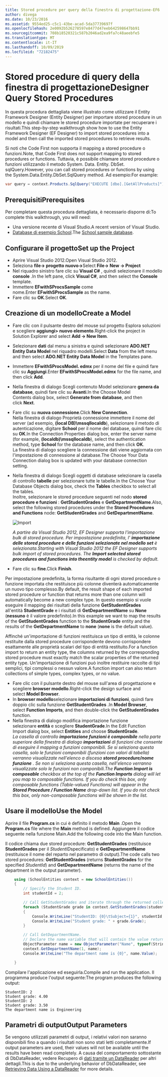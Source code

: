 ```yaml
---
title: Stored procedure per query della finestra di progettazione-EF6
author: divega
ms.date: 10/23/2016
ms.assetid: 9554ed25-c5c1-43be-acad-5da37739697f
ms.openlocfilehash: 2e0092b526278597e8477d47eeb642598647bb91
ms.sourcegitcommit: 708b18520321c587b2046ad2ea9fa7c48aeebfe5
ms.translationtype: MT
ms.contentlocale: it-IT
ms.lasthandoff: 10/09/2019
ms.locfileid: "72182475"
---
```

# <a name="designer-query-stored-procedures"></a><span data-ttu-id="ec027-102">Stored procedure di query della finestra di progettazione</span><span class="sxs-lookup"><span data-stu-id="ec027-102">Designer Query Stored Procedures</span></span>
<span data-ttu-id="ec027-103">In questa procedura dettagliata viene illustrato come utilizzare il Entity Framework Designer (Entity Designer) per importare stored procedure in un modello e quindi chiamare le stored procedure importate per recuperare i risultati.</span><span class="sxs-lookup"><span data-stu-id="ec027-103">This step-by-step walkthrough show how to use the Entity Framework Designer (EF Designer) to import stored procedures into a model and then call the imported stored procedures to retrieve results.</span></span> 

<span data-ttu-id="ec027-104">Si noti che Code First non supporta il mapping a stored procedure o funzioni.</span><span class="sxs-lookup"><span data-stu-id="ec027-104">Note, that Code First does not support mapping to stored procedures or functions.</span></span> <span data-ttu-id="ec027-105">Tuttavia, è possibile chiamare stored procedure o funzioni utilizzando il metodo System. Data. Entity. DbSet. sqlQuery.</span><span class="sxs-lookup"><span data-stu-id="ec027-105">However, you can call stored procedures or functions by using the System.Data.Entity.DbSet.SqlQuery method.</span></span> <span data-ttu-id="ec027-106">Ad esempio:</span><span class="sxs-lookup"><span data-stu-id="ec027-106">For example:</span></span>
``` csharp
var query = context.Products.SqlQuery("EXECUTE [dbo].[GetAllProducts]")`;
```

## <a name="prerequisites"></a><span data-ttu-id="ec027-107">Prerequisiti</span><span class="sxs-lookup"><span data-stu-id="ec027-107">Prerequisites</span></span>

<span data-ttu-id="ec027-108">Per completare questa procedura dettagliata, è necessario disporre di:</span><span class="sxs-lookup"><span data-stu-id="ec027-108">To complete this walkthrough, you will need:</span></span>

- <span data-ttu-id="ec027-109">Una versione recente di Visual Studio.</span><span class="sxs-lookup"><span data-stu-id="ec027-109">A recent version of Visual Studio.</span></span>
- <span data-ttu-id="ec027-110">[Database di esempio School](~/ef6/resources/school-database.md).</span><span class="sxs-lookup"><span data-stu-id="ec027-110">The [School sample database](~/ef6/resources/school-database.md).</span></span>

## <a name="set-up-the-project"></a><span data-ttu-id="ec027-111">Configurare il progetto</span><span class="sxs-lookup"><span data-stu-id="ec027-111">Set up the Project</span></span>

-   <span data-ttu-id="ec027-112">Aprire Visual Studio 2012.</span><span class="sxs-lookup"><span data-stu-id="ec027-112">Open Visual Studio 2012.</span></span>
-   <span data-ttu-id="ec027-113">Seleziona **file-&gt; progetto nuovo-&gt;**</span><span class="sxs-lookup"><span data-stu-id="ec027-113">Select **File-&gt; New -&gt; Project**</span></span>
-   <span data-ttu-id="ec027-114">Nel riquadro sinistro fare clic su **Visual C\#** , quindi selezionare il modello **console** .</span><span class="sxs-lookup"><span data-stu-id="ec027-114">In the left pane, click **Visual C\#**, and then select the **Console** template.</span></span>
-   <span data-ttu-id="ec027-115">Immettere **EFwithSProcsSample** come nome.</span><span class="sxs-lookup"><span data-stu-id="ec027-115">Enter **EFwithSProcsSample** as the name.</span></span>
-   <span data-ttu-id="ec027-116">Fare clic su **OK**.</span><span class="sxs-lookup"><span data-stu-id="ec027-116">Select **OK**.</span></span>

## <a name="create-a-model"></a><span data-ttu-id="ec027-117">Creazione di un modello</span><span class="sxs-lookup"><span data-stu-id="ec027-117">Create a Model</span></span>

-   <span data-ttu-id="ec027-118">Fare clic con il pulsante destro del mouse sul progetto Esplora soluzioni e scegliere **aggiungi&gt; nuovo elemento**.</span><span class="sxs-lookup"><span data-stu-id="ec027-118">Right-click the project in Solution Explorer and select **Add -&gt; New Item**.</span></span>
-   <span data-ttu-id="ec027-119">Selezionare **dati** dal menu a sinistra e quindi selezionare **ADO.NET Entity Data Model** nel riquadro modelli.</span><span class="sxs-lookup"><span data-stu-id="ec027-119">Select **Data** from the left menu and then select **ADO.NET Entity Data Model** in the Templates pane.</span></span>
-   <span data-ttu-id="ec027-120">Immettere **EFwithSProcsModel. edmx** per il nome del file e quindi fare clic su **Aggiungi**.</span><span class="sxs-lookup"><span data-stu-id="ec027-120">Enter **EFwithSProcsModel.edmx** for the file name, and then click **Add**.</span></span>
-   <span data-ttu-id="ec027-121">Nella finestra di dialogo Scegli contenuto Model selezionare **genera da database**, quindi fare clic su **Avanti**.</span><span class="sxs-lookup"><span data-stu-id="ec027-121">In the Choose Model Contents dialog box, select **Generate from database**, and then click **Next**.</span></span>
-   <span data-ttu-id="ec027-122">Fare clic su **nuova connessione**.</span><span class="sxs-lookup"><span data-stu-id="ec027-122">Click **New Connection**.</span></span>  
    <span data-ttu-id="ec027-123">Nella finestra di dialogo Proprietà connessione immettere il nome del server (ad esempio, **(local DB)\\mssqllocaldb**), selezionare il metodo di autenticazione, digitare **School** per il nome del database, quindi fare clic su **OK**.</span><span class="sxs-lookup"><span data-stu-id="ec027-123">In the Connection Properties dialog box, enter the server name (for example, **(localdb)\\mssqllocaldb**), select the authentication method, type **School** for the database name, and then click **OK**.</span></span>  
    <span data-ttu-id="ec027-124">La finestra di dialogo scegliere la connessione dati viene aggiornata con l'impostazione di connessione al database.</span><span class="sxs-lookup"><span data-stu-id="ec027-124">The Choose Your Data Connection dialog box is updated with your database connection setting.</span></span>
-   <span data-ttu-id="ec027-125">Nella finestra di dialogo Scegli oggetti di database selezionare la casella di controllo **tabelle** per selezionare tutte le tabelle.</span><span class="sxs-lookup"><span data-stu-id="ec027-125">In the Choose Your Database Objects dialog box, check the **Tables** checkbox to select all the tables.</span></span>  
    <span data-ttu-id="ec027-126">Inoltre, selezionare le stored procedure seguenti nel nodo **stored procedure e funzioni** : **GetStudentGrades** e **GetDepartmentName**.</span><span class="sxs-lookup"><span data-stu-id="ec027-126">Also, select the following stored procedures under the **Stored Procedures and Functions** node: **GetStudentGrades** and **GetDepartmentName**.</span></span> 

    ![Import](~/ef6/media/import.jpg)

    <span data-ttu-id="ec027-128">*A partire da Visual Studio 2012, EF Designer supporta l'importazione bulk di stored procedure. Per impostazione predefinita, l' **importazione delle stored procedure e delle funzioni selezionate nel modello set** è selezionata.*</span><span class="sxs-lookup"><span data-stu-id="ec027-128">*Starting with Visual Studio 2012 the EF Designer supports bulk import of stored procedures. The **Import selected stored procedures and functions into theentity model** is checked by default.*</span></span>
-   <span data-ttu-id="ec027-129">Fare clic su **fine**.</span><span class="sxs-lookup"><span data-stu-id="ec027-129">Click **Finish**.</span></span>

<span data-ttu-id="ec027-130">Per impostazione predefinita, la forma risultante di ogni stored procedure o funzione importata che restituisce più colonne diventerà automaticamente un nuovo tipo complesso.</span><span class="sxs-lookup"><span data-stu-id="ec027-130">By default, the result shape of each imported stored procedure or function that returns more than one column will automatically become a new complex type.</span></span> <span data-ttu-id="ec027-131">In questo esempio si vuole eseguire il mapping dei risultati della funzione **GetStudentGrades** all'entità **StudentGrade** e i risultati di **GetDepartmentName** su **None** (**nessuno** è il valore predefinito).</span><span class="sxs-lookup"><span data-stu-id="ec027-131">In this example we want to map the results of the **GetStudentGrades** function to the **StudentGrade** entity and the results of the **GetDepartmentName** to **none** (**none** is the default value).</span></span>

<span data-ttu-id="ec027-132">Affinché un'importazione di funzioni restituisca un tipo di entità, le colonne restituite dalla stored procedure corrispondente devono corrispondere esattamente alle proprietà scalari del tipo di entità restituito.</span><span class="sxs-lookup"><span data-stu-id="ec027-132">For a function import to return an entity type, the columns returned by the corresponding stored procedure must exactly match the scalar properties of the returned entity type.</span></span> <span data-ttu-id="ec027-133">Un'importazione di funzioni può inoltre restituire raccolte di tipi semplici, tipi complessi o nessun valore.</span><span class="sxs-lookup"><span data-stu-id="ec027-133">A function import can also return collections of simple types, complex types, or no value.</span></span>

-   <span data-ttu-id="ec027-134">Fare clic con il pulsante destro del mouse sull'area di progettazione e scegliere **browser modello**.</span><span class="sxs-lookup"><span data-stu-id="ec027-134">Right-click the design surface and select **Model Browser**.</span></span>
-   <span data-ttu-id="ec027-135">In **browser modello**selezionare **importazioni di funzioni**, quindi fare doppio clic sulla funzione **GetStudentGrades** .</span><span class="sxs-lookup"><span data-stu-id="ec027-135">In **Model Browser**, select **Function Imports**, and then double-click the **GetStudentGrades** function.</span></span>
-   <span data-ttu-id="ec027-136">Nella finestra di dialogo modifica importazione funzione selezionare **entità** e scegliere **StudentGrade**.</span><span class="sxs-lookup"><span data-stu-id="ec027-136">In the Edit Function Import dialog box, select **Entities** and choose **StudentGrade**.</span></span>  
    <span data-ttu-id="ec027-137">*La casella di controllo **importazione funzioni è componibile** nella parte superiore della finestra di dialogo **importazioni** di funzioni che consente di eseguire il mapping a funzioni componibili. Se si seleziona questa casella, solo le funzioni componibili (funzioni con valori di tabella) verranno visualizzate nell'elenco a discesa **stored procedure/nome funzione** . Se non si seleziona questa casella, nell'elenco verranno visualizzate solo le funzioni non componibili.*</span><span class="sxs-lookup"><span data-stu-id="ec027-137">*The **Function Import is composable** checkbox at the top of the **Function Imports** dialog will let you map to composable functions. If you do check this box, only composable functions (Table-valued Functions) will appear in the **Stored Procedure / Function Name** drop-down list. If you do not check this box, only non-composable functions will be shown in the list.*</span></span>

## <a name="use-the-model"></a><span data-ttu-id="ec027-138">Usare il modello</span><span class="sxs-lookup"><span data-stu-id="ec027-138">Use the Model</span></span>

<span data-ttu-id="ec027-139">Aprire il file **Program.cs** in cui è definito il metodo **Main** .</span><span class="sxs-lookup"><span data-stu-id="ec027-139">Open the **Program.cs** file where the **Main** method is defined.</span></span> <span data-ttu-id="ec027-140">Aggiungere il codice seguente nella funzione Main.</span><span class="sxs-lookup"><span data-stu-id="ec027-140">Add the following code into the Main function.</span></span>

<span data-ttu-id="ec027-141">Il codice chiama due stored procedure: **GetStudentGrades** (restituisce **StudentGrades** per il *StudentID*specificato) e **GetDepartmentName** (restituisce il nome del reparto nel parametro di output).</span><span class="sxs-lookup"><span data-stu-id="ec027-141">The code calls two stored procedures: **GetStudentGrades** (returns **StudentGrades** for the specified *StudentId*) and **GetDepartmentName** (returns the name of the department in the output parameter).</span></span>  

``` csharp
    using (SchoolEntities context = new SchoolEntities())
    {
        // Specify the Student ID.
        int studentId = 2;

        // Call GetStudentGrades and iterate through the returned collection.
        foreach (StudentGrade grade in context.GetStudentGrades(studentId))
        {
            Console.WriteLine("StudentID: {0}\tSubject={1}", studentId, grade.Subject);
            Console.WriteLine("Student grade: " + grade.Grade);
        }

        // Call GetDepartmentName.
        // Declare the name variable that will contain the value returned by the output parameter.
        ObjectParameter name = new ObjectParameter("Name", typeof(String));
        context.GetDepartmentName(1, name);
        Console.WriteLine("The department name is {0}", name.Value);

    }
```

<span data-ttu-id="ec027-142">Compilare l'applicazione ed eseguirla.</span><span class="sxs-lookup"><span data-stu-id="ec027-142">Compile and run the application.</span></span> <span data-ttu-id="ec027-143">Il programma produce l'output seguente:</span><span class="sxs-lookup"><span data-stu-id="ec027-143">The program produces the following output:</span></span>

```console
StudentID: 2
Student grade: 4.00
StudentID: 2
Student grade: 3.50
The department name is Engineering
```

<a name="output-parameters"></a><span data-ttu-id="ec027-144">Parametri di output</span><span class="sxs-lookup"><span data-stu-id="ec027-144">Output Parameters</span></span>
-----------------

<span data-ttu-id="ec027-145">Se vengono utilizzati parametri di output, i relativi valori non saranno disponibili fino a quando i risultati non sono stati letti completamente.</span><span class="sxs-lookup"><span data-stu-id="ec027-145">If output parameters are used, their values will not be available until the results have been read completely.</span></span> <span data-ttu-id="ec027-146">A causa del comportamento sottostante di DbDataReader, vedere Recupero di [dati tramite un DataReader](https://go.microsoft.com/fwlink/?LinkID=398589) per altri dettagli.</span><span class="sxs-lookup"><span data-stu-id="ec027-146">This is due to the underlying behavior of DbDataReader, see [Retrieving Data Using a DataReader](https://go.microsoft.com/fwlink/?LinkID=398589) for more details.</span></span>
